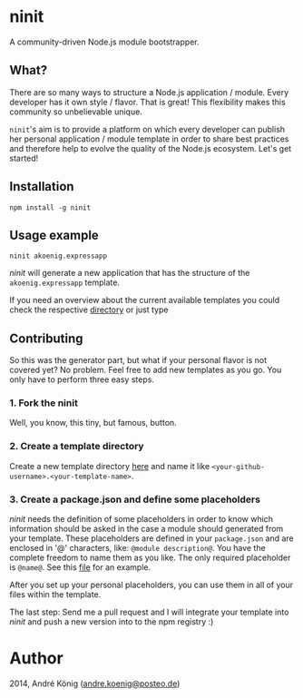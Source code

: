 # ninit

A community-driven Node.js module bootstrapper.

## What?

There are so many ways to structure a Node.js application / module. Every developer has it own style / flavor. That is great! This flexibility makes this community so unbelievable unique.

`ninit`'s aim is to provide a platform on which every developer can publish her personal application / module template in order to share best practices and therefore help to evolve the quality of the Node.js ecosystem. Let's get started!

## Installation

    npm install -g ninit

## Usage example

    ninit akoenig.expressapp

_ninit_ will generate a new application that has the structure of the `akoenig.expressapp` template.


If you need an overview about the current available templates you could check the respective [directory](https://github.com/akoenig/ninit/tree/master/templates) or just type

## Contributing

So this was the generator part, but what if your personal flavor is not covered yet? No problem. Feel free to add new templates as you go. You only have to perform three easy steps.

### 1. Fork the ninit

Well, you know, this tiny, but famous, button.

### 2. Create a template directory

Create a new template directory [here](https://github.com/akoenig/ninit/tree/master/templates) and name it like `<your-github-username>.<your-template-name>`.

### 3. Create a package.json and define some placeholders

_ninit_ needs the definition of some placeholders in order to know which information should be asked in the case a module should generated from your template. These placeholders are defined in your `package.json` and are enclosed in '@' characters, like: `@module description@`. You have the complete freedom to name them as you like. The only required placeholder is `@name@`. See this [file](https://github.com/akoenig/ninit/blob/master/templates/akoenig.library/package.json) for an example.

After you set up your personal placeholders, you can use them in all of your files within the template.

The last step: Send me a pull request and I will integrate your template into _ninit_ and push a new version into to the npm registry :)

# Author

2014, André König (andre.koenig@posteo.de)
